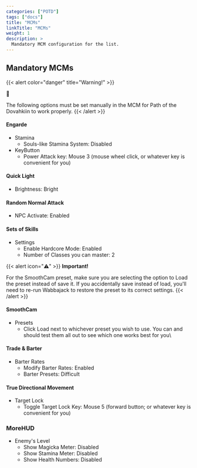 ```yaml
---
categories: ["POTD"]
tags: ["docs"] 
title: "MCMs"
linkTitle: "MCMs"
weight: 1
description: >
  Mandatory MCM configuration for the list.
---
```


## Mandatory MCMs

{{< alert color="danger" title="Warning!" >}}
<div class="alert-icon">🛑</div>

The following options must be set manually in the MCM for Path of the Dovahkiin to work properly.
{{< /alert >}}

#### Engarde
- Stamina
  - Souls-like Stamina System: Disabled
- KeyButton
  - Power Attack key: Mouse 3 (mouse wheel click, or whatever key is convenient for you)

#### Quick Light
- Brightness: Bright

#### Random Normal Attack
- NPC Activate: Enabled

#### Sets of Skills
- Settings
  - Enable Hardcore Mode: Enabled
  - Number of Classes you can master: 2

{{< alert icon="⚠️" >}}
**Important!** 

For the SmoothCam preset, make sure you are selecting the option to Load the preset instead of save it. If you accidentally save instead of load, you'll need to re-run Wabbajack to restore the preset to its correct settings.
{{< /alert >}}

#### SmoothCam
- Presets
  - Click Load next to whichever preset you wish to use. You can and should test them all out to see which one works best for you\

#### Trade & Barter
- Barter Rates
  - Modify Barter Rates: Enabled
  - Barter Presets: Difficult

#### True Directional Movement
- Target Lock
  - Toggle Target Lock Key: Mouse 5 (forward button; or whatever key is convenient for you)

### MoreHUD
- Enemy's Level
  - Show Magicka Meter: Disabled
  - Show Stamina Meter: Disabled
  - Show Health Numbers: Disabled
